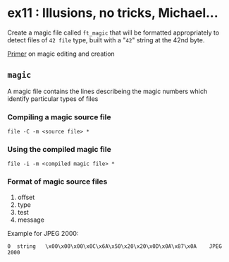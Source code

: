 # ex11 : Illusions, no tricks, Michael...

Create a magic file called ```ft_magic``` that will be formatted appropriately to detect files of ```42 file``` type, built with a "```42```" string at the 42nd byte.

[Primer](http://openpreservation.org/blog/2012/08/09/magic-editing-and-creation-primer/) on magic editing and creation

## ```magic```
A magic file contains the lines describeing the magic numbers which identify particular types of files

### Compiling a magic source file
```
file -C -m <source file> *
```
### Using the compiled magic file
```
file -i -m <compiled magic file> *
```
### Format of magic source files
1. offset
2. type
3. test
4. message

Example for JPEG 2000:
```
0  string   \x00\x00\x00\x0C\x6A\x50\x20\x20\x0D\x0A\x87\x0A    JPEG 2000
```